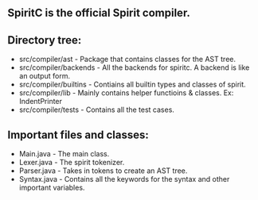 ## SpiritC is the official Spirit compiler.

## Directory tree:
* src/compiler/ast - Package that contains classes for the AST tree.
* src/compiler/backends - All the backends for spiritc. A backend is like an output form.
* src/compiler/builtins - Contiains all builtin types and classes of spirit.
* src/compiler/lib - Mainly contains helper functioins & classes. Ex: IndentPrinter
* src/compiler/tests - Contains all the test cases. 

## Important files and classes:
* Main.java - The main class.
* Lexer.java - The spirit tokenizer.
* Parser.java - Takes in tokens to create an AST tree.
* Syntax.java - Contains all the keywords for the syntax and other important variables.

